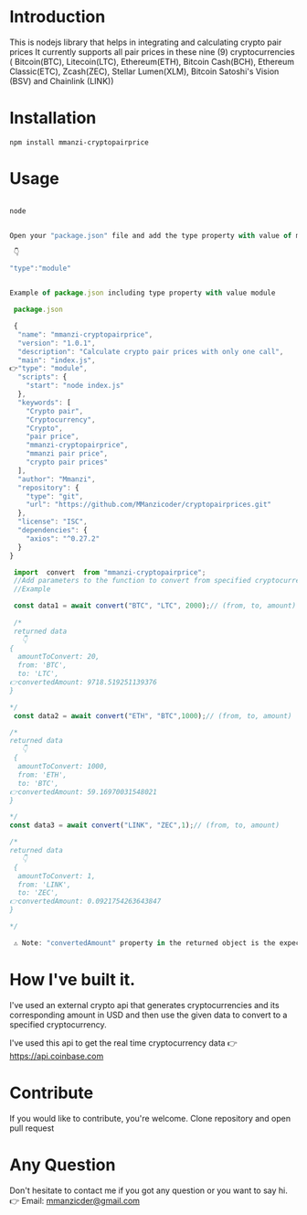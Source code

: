 # Introduction

This is nodejs library that helps in integrating and calculating crypto pair prices
It currently supports all pair prices in these nine (9)  cryptocurrencies ( Bitcoin(BTC), Litecoin(LTC), Ethereum(ETH), Bitcoin Cash(BCH), Ethereum Classic(ETC), Zcash(ZEC), Stellar Lumen(XLM), Bitcoin Satoshi's Vision (BSV) and Chainlink (LINK))

# Installation

```npm install mmanzi-cryptopairprice```

# Usage 

```js

node


Open your "package.json" file and add the type property with value of module

 👇

"type":"module"


Example of package.json including type property with value module 

 package.json

 {
  "name": "mmanzi-cryptopairprice",
  "version": "1.0.1",
  "description": "Calculate crypto pair prices with only one call",
  "main": "index.js",
👉"type": "module",
  "scripts": {
    "start": "node index.js"
  },
  "keywords": [
    "Crypto pair",
    "Cryptocurrency",
    "Crypto",
    "pair price",
    "mmanzi-cryptopairprice",
    "mmanzi pair price",
    "crypto pair prices"
  ],
  "author": "Mmanzi",
  "repository": {
    "type": "git",
    "url": "https://github.com/MManzicoder/cryptopairprices.git"
  },
  "license": "ISC",
  "dependencies": {
    "axios": "^0.27.2"
  }
}

 import  convert  from "mmanzi-cryptopairprice";
 //Add parameters to the function to convert from specified cryptocurrency to another
 //Example

 const data1 = await convert("BTC", "LTC", 2000);// (from, to, amount)
   
 /*
 returned data
   👇
{
  amountToConvert: 20,
  from: 'BTC',
  to: 'LTC',
👉convertedAmount: 9718.519251139376
}

*/
 const data2 = await convert("ETH", "BTC",1000);// (from, to, amount)

/*
returned data
   👇
 {
  amountToConvert: 1000,
  from: 'ETH',
  to: 'BTC',
👉convertedAmount: 59.16970031548021
}

*/
const data3 = await convert("LINK", "ZEC",1);// (from, to, amount)

/*
returned data
   👇
 {
  amountToConvert: 1,
  from: 'LINK',
  to: 'ZEC',
👉convertedAmount: 0.0921754263643847
}

*/

 ⚠️ Note: "convertedAmount" property in the returned object is the expected converted amount.


 ```
# How I've built it.

I've used an external crypto api that generates cryptocurrencies and its corresponding amount in USD and then use the given data to convert to a specified cryptocurrency.

I've used this api to get the real time cryptocurrency data 👉 https://api.coinbase.com

# Contribute

If you would like to contribute, you're welcome. Clone repository and open pull request

# Any Question

Don't hesitate to contact me if you got any question or you want to say hi. 
👉 Email: mmanzicder@gmail.com
